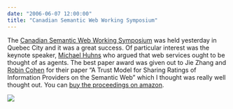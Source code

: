 ```yaml
---
date: "2006-06-07 12:00:00"
title: "Canadian Semantic Web Working Symposium"
---
```




The [Canadian Semantic Web Working Symposium](http://www.ift.ulaval.ca/~kone/SWIG06/) was held yesterday in Quebec City and it was a great success. Of particular interest was the keynote speaker, [Michael Huhns](https://cse.sc.edu/~huhns/) who argued that web services ought to be thought of as agents. The best paper award was given out to Jie Zhang and [Robin Cohen](https://cs.uwaterloo.ca/~rcohen/) for their paper &ldquo;A Trust Model for Sharing Ratings of Information Providers on the Semantic Web&rdquo; which I thought was really well thought out. You can [buy the proceedings on amazon](https://www.amazon.com/exec/obidos/redirect?link_code=as2&#038;path=ASIN/0387298150&#038;tag=daniellemires-20&#038;camp=1789&#038;creative=9325).

<a href="https://www.amazon.com/exec/obidos/redirect?link_code=as2&#038;path=ASIN/0387298150&#038;tag=daniellemires-20&#038;camp=1789&#038;creative=9325"><img decoding="async" src="http://images.amazon.com/images/P/0387298150.01._AA240_SCLZZZZZZZ_V66203874_.jpg" /></a>

